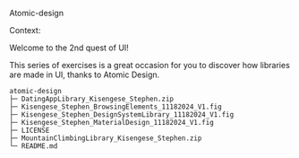Atomic-design

Context:

Welcome to the 2nd quest of UI!

This series of exercises is a great occasion for you to discover how libraries are made in UI, thanks to Atomic Design.
```
atomic-design
├─ DatingAppLibrary_Kisengese_Stephen.zip
├─ Kisengese_Stephen_BrowsingElements_11182024_V1.fig
├─ Kisengese_Stephen_DesignSystemLibrary_11182024_V1.fig
├─ Kisengese_Stephen_MaterialDesign_11182024_V1.fig
├─ LICENSE
├─ MountainClimbingLibrary_Kisengese_Stephen.zip
└─ README.md

```
